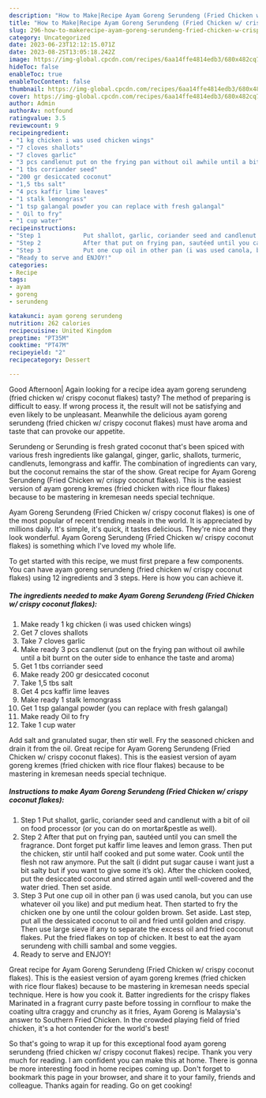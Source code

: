 ```yaml
---
description: "How to Make|Recipe Ayam Goreng Serundeng (Fried Chicken w/ crispy coconut flakes) {That is Simple"
title: "How to Make|Recipe Ayam Goreng Serundeng (Fried Chicken w/ crispy coconut flakes) {That is Simple"
slug: 296-how-to-makerecipe-ayam-goreng-serundeng-fried-chicken-w-crispy-coconut-flakes-that-is-simple
category: Uncategorized
date: 2023-06-23T12:12:15.071Z
date: 2023-08-25T13:05:18.242Z
image: https://img-global.cpcdn.com/recipes/6aa14ffe4814edb3/680x482cq70/ayam-goreng-serundeng-fried-chicken-w-crispy-coconut-flakes-recipe-main-photo.jpg
hideToc: false
enableToc: true
enableTocContent: false
thumbnail: https://img-global.cpcdn.com/recipes/6aa14ffe4814edb3/680x482cq70/ayam-goreng-serundeng-fried-chicken-w-crispy-coconut-flakes-recipe-main-photo.jpg
cover: https://img-global.cpcdn.com/recipes/6aa14ffe4814edb3/680x482cq70/ayam-goreng-serundeng-fried-chicken-w-crispy-coconut-flakes-recipe-main-photo.jpg
author: Admin
authorAv: notfound
ratingvalue: 3.5
reviewcount: 9
recipeingredient:
- "1 kg chicken i was used chicken wings"
- "7 cloves shallots"
- "7 cloves garlic"
- "3 pcs candlenut put on the frying pan without oil awhile until a bit burnt on the outer side to enhance the taste and aroma"
- "1 tbs corriander seed"
- "200 gr desiccated coconut"
- "1,5 tbs salt"
- "4 pcs kaffir lime leaves"
- "1 stalk lemongrass"
- "1 tsp galangal powder you can replace with fresh galangal"
- " Oil to fry"
- "1 cup water"
recipeinstructions:
- "Step 1            Put shallot, garlic, coriander seed and candlenut with a bit of oil on food processor (or you can do on mortar&amp;pestle as well)."
- "Step 2            After that put on frying pan, sautéed until you can smell the fragrance. Dont forget put kaffir lime leaves and lemon grass. Then put the chicken, stir until half cooked and put some water. Cook until the flesh not raw anymore. Put the salt (i didnt put sugar cause i want just a bit salty but if you want to give some it’s ok). After the chicken cooked, put the desiccated coconut and stirred again until well-covered and the water dried. Then set aside."
- "Step 3            Put one cup oil in other pan (i was used canola, but you can use whatever oil you like) and put medium heat. Then started to fry the chicken one by one until the colour golden brown. Set aside. Last step, put all the dessicated coconut to oil and fried until golden and crispy. Then use large sieve if any to separate the excess oil and fried coconut flakes. Put the fried flakes on top of chicken. It best to eat the ayam serundeng with chilli sambal and some veggies."
- "Ready to serve and ENJOY!"
categories:
- Recipe
tags:
- ayam
- goreng
- serundeng

katakunci: ayam goreng serundeng 
nutrition: 262 calories
recipecuisine: United Kingdom
preptime: "PT35M"
cooktime: "PT47M"
recipeyield: "2"
recipecategory: Dessert

---
```



Good Afternoon| Again looking for a recipe idea ayam goreng serundeng (fried chicken w/ crispy coconut flakes) tasty? The method of preparing is difficult to easy. If wrong process it, the result will not be satisfying and even likely to be unpleasant. Meanwhile the delicious ayam goreng serundeng (fried chicken w/ crispy coconut flakes) must have aroma and taste that can provoke our appetite.





Serundeng or Serunding is fresh grated coconut that&#39;s been spiced with various fresh ingredients like galangal, ginger, garlic, shallots, turmeric, candlenuts, lemongrass and kaffir. The combination of ingredients can vary, but the coconut remains the star of the show. Great recipe for Ayam Goreng Serundeng (Fried Chicken w/ crispy coconut flakes). This is the easiest version of ayam goreng kremes (fried chicken with rice flour flakes) because to be mastering in kremesan needs special technique.

Ayam Goreng Serundeng (Fried Chicken w/ crispy coconut flakes) is one of the most popular of recent trending meals in the world. It is appreciated by millions daily. It's simple, it's quick, it tastes delicious. They're nice and they look wonderful. Ayam Goreng Serundeng (Fried Chicken w/ crispy coconut flakes) is something which I've loved my whole life.


To get started with this recipe, we must first prepare a few components. You can have ayam goreng serundeng (fried chicken w/ crispy coconut flakes) using 12 ingredients and 3 steps. Here is how you can achieve it.

<!--inarticleads1-->

##### The ingredients needed to make Ayam Goreng Serundeng (Fried Chicken w/ crispy coconut flakes):

1. Make ready 1 kg chicken (i was used chicken wings)
1. Get 7 cloves shallots
1. Take 7 cloves garlic
1. Make ready 3 pcs candlenut (put on the frying pan without oil awhile until a bit burnt on the outer side to enhance the taste and aroma)
1. Get 1 tbs corriander seed
1. Make ready 200 gr desiccated coconut
1. Take 1,5 tbs salt
1. Get 4 pcs kaffir lime leaves
1. Make ready 1 stalk lemongrass
1. Get 1 tsp galangal powder (you can replace with fresh galangal)
1. Make ready  Oil to fry
1. Take 1 cup water


Add salt and granulated sugar, then stir well. Fry the seasoned chicken and drain it from the oil. Great recipe for Ayam Goreng Serundeng (Fried Chicken w/ crispy coconut flakes). This is the easiest version of ayam goreng kremes (fried chicken with rice flour flakes) because to be mastering in kremesan needs special technique. 

<!--inarticleads2-->

##### Instructions to make Ayam Goreng Serundeng (Fried Chicken w/ crispy coconut flakes):

1. Step 1            Put shallot, garlic, coriander seed and candlenut with a bit of oil on food processor (or you can do on mortar&amp;pestle as well).
1. Step 2            After that put on frying pan, sautéed until you can smell the fragrance. Dont forget put kaffir lime leaves and lemon grass. Then put the chicken, stir until half cooked and put some water. Cook until the flesh not raw anymore. Put the salt (i didnt put sugar cause i want just a bit salty but if you want to give some it’s ok). After the chicken cooked, put the desiccated coconut and stirred again until well-covered and the water dried. Then set aside.
1. Step 3            Put one cup oil in other pan (i was used canola, but you can use whatever oil you like) and put medium heat. Then started to fry the chicken one by one until the colour golden brown. Set aside. Last step, put all the dessicated coconut to oil and fried until golden and crispy. Then use large sieve if any to separate the excess oil and fried coconut flakes. Put the fried flakes on top of chicken. It best to eat the ayam serundeng with chilli sambal and some veggies.
1. Ready to serve and ENJOY!

Great recipe for Ayam Goreng Serundeng (Fried Chicken w/ crispy coconut flakes). This is the easiest version of ayam goreng kremes (fried chicken with rice flour flakes) because to be mastering in kremesan needs special technique. Here is how you cook it. Batter ingredients for the crispy flakes Marinated in a fragrant curry paste before tossing in cornflour to make the coating ultra craggy and crunchy as it fries, Ayam Goreng is Malaysia&#39;s answer to Southern Fried Chicken. In the crowded playing field of fried chicken, it&#39;s a hot contender for the world&#39;s best! 

So that's going to wrap it up for this exceptional food ayam goreng serundeng (fried chicken w/ crispy coconut flakes) recipe. Thank you very much for reading. I am confident you can make this at home. There is gonna be more interesting food in home recipes coming up. Don't forget to bookmark this page in your browser, and share it to your family, friends and colleague. Thanks again for reading. Go on get cooking!
